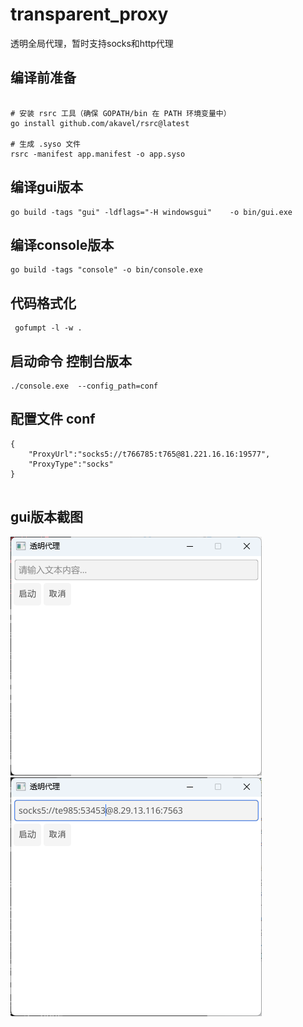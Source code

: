 # transparent_proxy

透明全局代理，暂时支持socks和http代理

## 编译前准备
```shell

# 安装 rsrc 工具（确保 GOPATH/bin 在 PATH 环境变量中）
go install github.com/akavel/rsrc@latest

# 生成 .syso 文件
rsrc -manifest app.manifest -o app.syso

```


## 编译gui版本
```shell
go build -tags "gui" -ldflags="-H windowsgui"    -o bin/gui.exe 
```

## 编译console版本
```shell
go build -tags "console" -o bin/console.exe 
```


## 代码格式化
```shell
 gofumpt -l -w .
```

## 启动命令 控制台版本
```shell
./console.exe  --config_path=conf
```


## 配置文件 conf

```shell
{
	"ProxyUrl":"socks5://t766785:t765@81.221.16.16:19577",
	"ProxyType":"socks"
}
 
```

## gui版本截图
<img src="assets/gui.png" alt="界面截图">
<img src="assets/gui1.png" alt="界面截图带代理">



